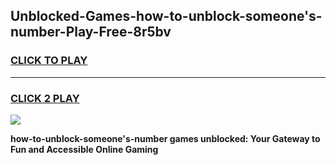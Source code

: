 
## Unblocked-Games-how-to-unblock-someone's-number-Play-Free-8r5bv
<h3>
<a href="https://premium76.site?title=how-to-unblock-someone's-number&ref=12A">CLICK TO PLAY</a></h3>
<hr>

<h3>
<a href="https://premium76.site?title=how-to-unblock-someone's-number&ref=12A">CLICK 2 PLAY</a>
  
</h3>

<a href="https://premium76.site?title=how-to-unblock-someone's-number&ref=12A"><img src="https://clearcache.store/games.png"></a>


**how-to-unblock-someone's-number games unblocked: Your Gateway to Fun and Accessible Online Gaming**
